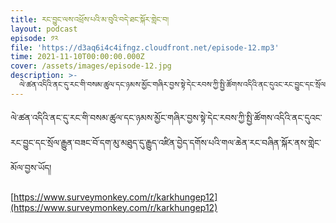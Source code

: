 ```yaml
---
title: རང་བྱུང་ལས་འཕྲོས་པའི་མ་བུའི་བདེ་ཐང་སྐོར་གླེང་བ།
layout: podcast
episode: ༡༢
file: 'https://d3aq6i4c4ifngz.cloudfront.net/episode-12.mp3'
time: 2021-11-10T00:00:00.000Z
cover: /assets/images/episode-12.jpg
description: >-
  ལེ་ཚན་འདིའི་ནང་དུ་རང་གི་བསམ་ཚུལ་དང་ཉམས་མྱོང་གཞིར་བྱས་སྟེ་དེང་རབས་ཀྱི་སྤྱི་ཚོགས་འདིའི་ནང་དུའང་རང་བྱུང་དང་སྲོལ་རྒྱུན་བཟང་བོ་དག་མུ་མཐུད་དུ་རྒྱུད་འཛིན་བྱེད་དགོས་པའི་གལ་ཆེན་རང་བཞིན་སྐོར་ནས་གླེང་མོལ་བྱས་ཡོད།
---
```


ལེ་ཚན་འདིའི་ནང་དུ་རང་གི་བསམ་ཚུལ་དང་ཉམས་མྱོང་གཞིར་བྱས་སྟེ་དེང་རབས་ཀྱི་སྤྱི་ཚོགས་འདིའི་ནང་དུའང་རང་བྱུང་དང་སྲོལ་རྒྱུན་བཟང་བོ་དག་མུ་མཐུད་དུ་རྒྱུད་འཛིན་བྱེད་དགོས་པའི་གལ་ཆེན་རང་བཞིན་སྐོར་ནས་གླེང་མོལ་བྱས་ཡོད།

[https://www.surveymonkey.com/r/karkhungep12](https://www.surveymonkey.com/r/karkhungep12)
